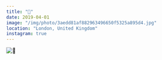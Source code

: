 ```yaml
---
title: "🍊"
date: 2019-04-01
image: "/img/photo/3aedd81af882963496650f5325a895d4.jpg"
location: "London, United Kingdom"
instagram: true
---
```


![🍊](/img/photo/3aedd81af882963496650f5325a895d4.jpg)
